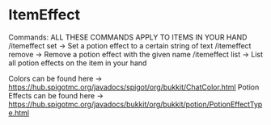 # ItemEffect
Commands:
ALL THESE COMMANDS APPLY TO ITEMS IN YOUR HAND
/itemeffect set <color> <text> <potion effect> <amplifier> -> Set a potion effect to a certain string of text
/itemeffect remove <text> -> Remove a potion effect with the given name
/itemeffect list -> List all potion effects on the item in your hand

Colors can be found here -> https://hub.spigotmc.org/javadocs/spigot/org/bukkit/ChatColor.html
Potion Effects can be found here -> https://hub.spigotmc.org/javadocs/bukkit/org/bukkit/potion/PotionEffectType.html
